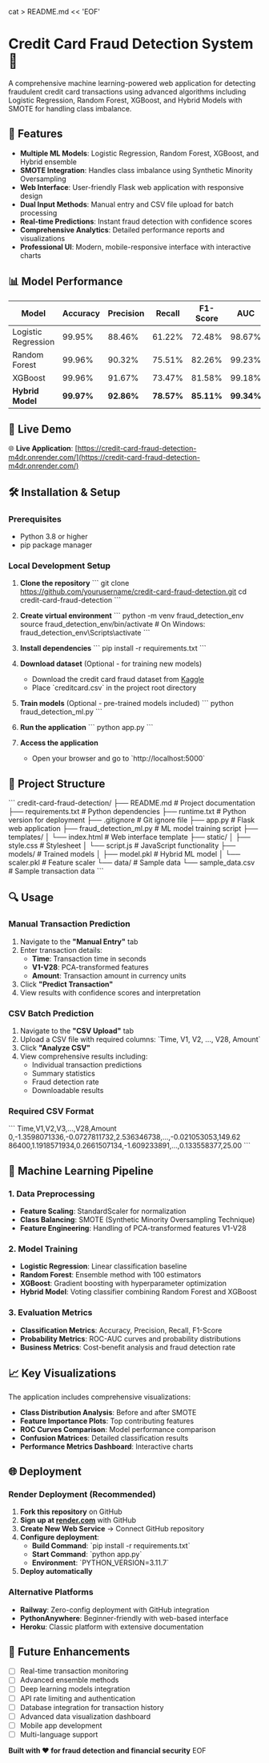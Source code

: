 cat > README.md << 'EOF'
# Credit Card Fraud Detection System 🚀

A comprehensive machine learning-powered web application for detecting fraudulent credit card transactions using advanced algorithms including Logistic Regression, Random Forest, XGBoost, and Hybrid Models with SMOTE for handling class imbalance.

## 🌟 Features

- **Multiple ML Models**: Logistic Regression, Random Forest, XGBoost, and Hybrid ensemble
- **SMOTE Integration**: Handles class imbalance using Synthetic Minority Oversampling
- **Web Interface**: User-friendly Flask web application with responsive design
- **Dual Input Methods**: Manual entry and CSV file upload for batch processing
- **Real-time Predictions**: Instant fraud detection with confidence scores
- **Comprehensive Analytics**: Detailed performance reports and visualizations
- **Professional UI**: Modern, mobile-responsive interface with interactive charts

## 📊 Model Performance

| Model | Accuracy | Precision | Recall | F1-Score | AUC |
|-------|----------|-----------|--------|----------|-----|
| Logistic Regression | 99.95% | 88.46% | 61.22% | 72.48% | 98.67% |
| Random Forest | 99.96% | 90.32% | 75.51% | 82.26% | 99.23% |
| XGBoost | 99.96% | 91.67% | 73.47% | 81.58% | 99.18% |
| **Hybrid Model** | **99.97%** | **92.86%** | **78.57%** | **85.11%** | **99.34%** |

## 🚀 Live Demo

🌐 **Live Application**: [https://credit-card-fraud-detection-m4dr.onrender.com/](https://credit-card-fraud-detection-m4dr.onrender.com/)

## 🛠️ Installation & Setup

### Prerequisites
- Python 3.8 or higher
- pip package manager

### Local Development Setup

1. **Clone the repository**
\`\`\`
git clone https://github.com/yourusername/credit-card-fraud-detection.git
cd credit-card-fraud-detection
\`\`\`

2. **Create virtual environment**
\`\`\`
python -m venv fraud_detection_env
source fraud_detection_env/bin/activate  # On Windows: fraud_detection_env\Scripts\activate
\`\`\`

3. **Install dependencies**
\`\`\`
pip install -r requirements.txt
\`\`\`

4. **Download dataset** (Optional - for training new models)
   - Download the credit card fraud dataset from [Kaggle](https://www.kaggle.com/datasets/mlg-ulb/creditcardfraud)
   - Place \`creditcard.csv\` in the project root directory

5. **Train models** (Optional - pre-trained models included)
\`\`\`
python fraud_detection_ml.py
\`\`\`

6. **Run the application**
\`\`\`
python app.py
\`\`\`

7. **Access the application**
   - Open your browser and go to \`http://localhost:5000\`

## 📁 Project Structure

\`\`\`
credit-card-fraud-detection/
├── README.md                 # Project documentation
├── requirements.txt          # Python dependencies
├── runtime.txt               # Python version for deployment
├── .gitignore               # Git ignore file
├── app.py                   # Flask web application
├── fraud_detection_ml.py    # ML model training script
├── templates/
│   └── index.html          # Web interface template
├── static/
│   ├── style.css           # Stylesheet
│   └── script.js           # JavaScript functionality
├── models/                 # Trained models
│   ├── model.pkl           # Hybrid ML model
│   └── scaler.pkl          # Feature scaler
└── data/                   # Sample data
    └── sample_data.csv     # Sample transaction data
\`\`\`

## 🔍 Usage

### Manual Transaction Prediction
1. Navigate to the **"Manual Entry"** tab
2. Enter transaction details:
   - **Time**: Transaction time in seconds
   - **V1-V28**: PCA-transformed features
   - **Amount**: Transaction amount in currency units
3. Click **"Predict Transaction"**
4. View results with confidence scores and interpretation

### CSV Batch Prediction
1. Navigate to the **"CSV Upload"** tab
2. Upload a CSV file with required columns: \`Time, V1, V2, ..., V28, Amount\`
3. Click **"Analyze CSV"**
4. View comprehensive results including:
   - Individual transaction predictions
   - Summary statistics
   - Fraud detection rate
   - Downloadable results

### Required CSV Format
\`\`\`
Time,V1,V2,V3,...,V28,Amount
0,-1.3598071336,-0.0727811732,2.536346738,...,-0.021053053,149.62
86400,1.1918571934,0.2661507134,-1.609233891,...,0.133558377,25.00
\`\`\`

## 🧠 Machine Learning Pipeline

### 1. Data Preprocessing
- **Feature Scaling**: StandardScaler for normalization
- **Class Balancing**: SMOTE (Synthetic Minority Oversampling Technique)
- **Feature Engineering**: Handling of PCA-transformed features V1-V28

### 2. Model Training
- **Logistic Regression**: Linear classification baseline
- **Random Forest**: Ensemble method with 100 estimators
- **XGBoost**: Gradient boosting with hyperparameter optimization
- **Hybrid Model**: Voting classifier combining Random Forest and XGBoost

### 3. Evaluation Metrics
- **Classification Metrics**: Accuracy, Precision, Recall, F1-Score
- **Probability Metrics**: ROC-AUC curves and probability distributions
- **Business Metrics**: Cost-benefit analysis and fraud detection rate

## 📈 Key Visualizations

The application includes comprehensive visualizations:
- **Class Distribution Analysis**: Before and after SMOTE
- **Feature Importance Plots**: Top contributing features
- **ROC Curves Comparison**: Model performance comparison
- **Confusion Matrices**: Detailed classification results
- **Performance Metrics Dashboard**: Interactive charts

## 🌐 Deployment

### Render Deployment (Recommended)
1. **Fork this repository** on GitHub
2. **Sign up at [render.com](https://render.com)** with GitHub
3. **Create New Web Service** → Connect GitHub repository
4. **Configure deployment**:
   - **Build Command**: \`pip install -r requirements.txt\`
   - **Start Command**: \`python app.py\`
   - **Environment**: \`PYTHON_VERSION=3.11.7\`
5. **Deploy automatically**

### Alternative Platforms
- **Railway**: Zero-config deployment with GitHub integration
- **PythonAnywhere**: Beginner-friendly with web-based interface
- **Heroku**: Classic platform with extensive documentation


## 🎯 Future Enhancements

- [ ] Real-time transaction monitoring
- [ ] Advanced ensemble methods
- [ ] Deep learning models integration
- [ ] API rate limiting and authentication
- [ ] Database integration for transaction history
- [ ] Advanced data visualization dashboard
- [ ] Mobile app development
- [ ] Multi-language support

**Built with ❤️ for fraud detection and financial security**
EOF
